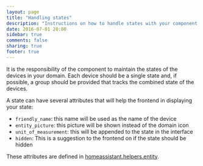 ```yaml
---
layout: page
title: "Handling states"
description: "Instructions on how to handle states with your component."
date: 2016-07-01 20:00
sidebar: true
comments: false
sharing: true
footer: true
---
```


It is the responsibility of the component to maintain the states of the devices in your domain. Each device should be a single state and, if possible, a group should be provided that tracks the combined state of the devices.

A state can have several attributes that will help the frontend in displaying your state:

- `friendly_name`: this name will be used as the name of the device
- `entity_picture`: this picture will be shown instead of the domain icon
- `unit_of_measurement`: this will be appended to the state in the interface
- `hidden`: This is a suggestion to the frontend on if the state should be hidden

These attributes are defined in [homeassistant.helpers.entity](https://github.com/home-assistant/home-assistant/blob/master/homeassistant/helpers/entity.py#L180).

